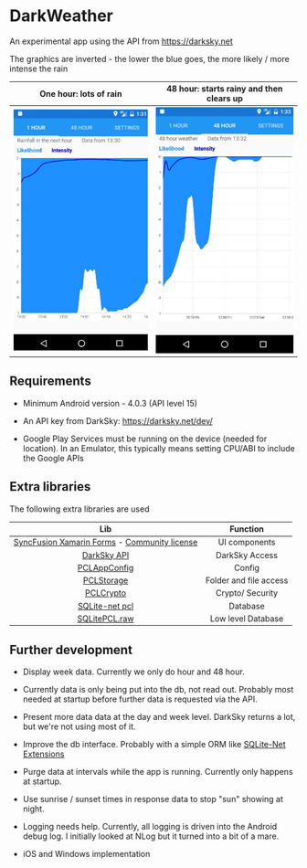 # DarkWeather

An experimental app using the API from https://darksky.net

The graphics are inverted - the lower the blue goes, the more likely / more intense the rain

One hour: lots of rain           |  48 hour: starts rainy and then clears up 
:-------------------------:|:-------------------------:
![One hour](https://github.com/alandixon/DarkWeather/blob/master/Images/OneHourRainfallExample.JPG)  |  ![48 hour](https://github.com/alandixon/DarkWeather/blob/master/Images/FortyEightHourRainfallExample.JPG)



## Requirements

* Minimum Android version - 4.0.3 (API level 15)

* An API key from DarkSky: https://darksky.net/dev/

* Google Play Services must be running on the device (needed for location).
In an Emulator, this typically means setting CPU/ABI to include the Google APIs


## Extra libraries

The following extra libraries are used

| Lib | Function |
:-------------------------:|:-------------------------:
| [SyncFusion Xamarin Forms](https://help.syncfusion.com/xamarin) - [Community license](https://www.syncfusion.com/products/communitylicense)| UI components |
| [DarkSky API](https://github.com/jcheng31/DarkSkyApi) | DarkSky Access |
| [PCLAppConfig](https://github.com/mrbrl/PCLAppConfig) | Config |
| [PCLStorage](https://github.com/dsplaisted/PCLStorage) | Folder and file access |
| [PCLCrypto](https://github.com/AArnott/PCLCrypto) | Crypto/ Security |
| [SQLite-net pcl](https://github.com/praeclarum/sqlite-net) | Database |
| [SQLitePCL.raw](https://github.com/ericsink/SQLitePCL.raw) | Low level Database |



## Further development

* Display week data. Currently we only do hour and 48 hour.

* Currently data is only being put into the db, not read out. Probably most needed at startup before further data is requested via the API.

* Present more data data at the day and week level. DarkSky returns a lot, but we're not using most of it.
 
* Improve the db interface. Probably with a simple ORM like [SQLite-Net Extensions](https://bitbucket.org/twincoders/sqlite-net-extensions)

* Purge data at intervals while the app is running. Currently only happens at startup.

* Use sunrise / sunset times in response data to stop "sun" showing at night.

* Logging needs help. Currently, all logging is driven into the Android debug log. I initially looked at NLog but it turned into a bit of a mare.

* iOS and Windows implementation